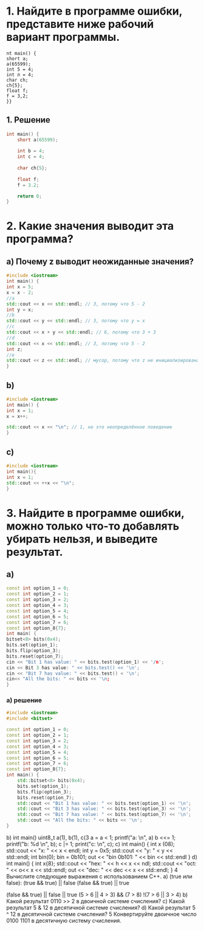 
# 1. Найдите в программе ошибки, представите ниже рабочий вариант программы.
```ccpp
nt main() {
short a;
a(65599);
int 5 = 4;
int л = 4;
char ch;
ch{5};
float f;
f = 3,2;
}}
```
## 1. Решение
```cpp
int main() {
    short a(65599);
    
    int b = 4;
    int c = 4;
    
    char ch{5};
    
    float f;
    f = 3.2;

    return 0;
}
```

# 2. Какие значения выводит эта программа?
## а) Почему z выводит неожиданные значения?
```cpp
#include <iostream>
int main() {
int x = 5;
x = x - 2;
//a
std::cout << x << std::endl; // 3, потому что 5 - 2
int y = x;
//b
std::cout << y << std::endl; // 3, потому что y = x
//c
std::cout << x + y << std::endl; // 6, потому что 3 + 3
//d
std::cout << x << std::endl; // 3, потому что 5 - 2
int z;
//e
std::cout << z << std::endl; // мусор, потому что z не инициализирована
}
```
## b)
```cpp
#include <iostream>
int main() {
int x = 1;
x = x++;

std::cout << x << "\n"; // 1, но это неопределённое поведение
}
```
## c)
```cpp
#include <iostream>
int main(){
int x = 1;
std::cout << ++x << "\n";
}
```
# 3. Найдите в программе ошибки, можно только что-то добавлять убирать нельзя, и выведите результат.
## a)
```cpp
const int option_1 = 0;
const int option_2 = 1;
const int option_3 = 2;
const int option_4 = 3;
const int option_5 = 4;
const int option_6 = 5;
const int option_7 = 6;
const int option_8{7};
int main( {
bitset<8> bits(0x4);
bits.set(option_1);
bits.flip(option_3);
bits.reset(option_7);
cin << "Bit 1 has value: " << bits.test(option_1) << '/n';
cin << Bit 3 has value: " << bits.test() << '\n';
cin << "Bit 7 has value: " << bits.test() < '\n';
cin<< "All the bits: " << bits << '\n;
}
```
### a) решение
```cpp
#include <iostream>
#include <bitset>

const int option_1 = 0;
const int option_2 = 1;
const int option_3 = 2;
const int option_4 = 3;
const int option_5 = 4;
const int option_6 = 5;
const int option_7 = 6;
const int option_8{7};
int main() {
    std::bitset<8> bits(0x4);
    bits.set(option_1);
    bits.flip(option_3);
    bits.reset(option_7);
    std::cout << "Bit 1 has value: " << bits.test(option_1) << '\n';
    std::cout << "Bit 3 has value: " << bits.test(option_3) << '\n';
    std::cout << "Bit 7 has value: " << bits.test(option_7) << '\n';
    std::cout << "All the bits: " << bits << '\n';
}
```

b)
int main()
uint8_t a(1), b(1), c(3
a = a < 1;
printf("a: \n", a)
b <<= 1;
printf("b: %d \n", b);
c |= 1;
print("c: \n", c);
c)
int main() {
int x (08);
std::cout << "x: " << x < endl;
int y = 0x5;
std::cout << "y: " < y << std::endl;
int bin(0);
bin = 0b101;
out << "bin 0b101: " << bin << std::endl
}
d)
int main() {
int x{8};
std::cout << "hex: " << h << x << ndl;
std::cout << "oct: " << o<< x << std::endl;
out << "dec: " << dec << x << std::endl;
}
4 Вычислите следующие выражения c использованием С++.
a) (true или false):
(true && true) || false
(false && true) || true

(false && true) || false || true
(5 > 6 || 4 > 3) && (7 > 8)
!(7 > 6 || 3 > 4)
b) Какой результат 0110 >> 2 в двоичной системе счисления?
c) Какой результат 5 & 12 в десятичной системе счисления?
d) Какой результат 5 ^ 12 в десятичной системе счисления?
5 Конвертируйте двоичное число 0100 1101 в десятичную систему счисления.
